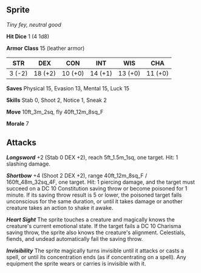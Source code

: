 ## Sprite

*Tiny fey, neutral good*

**Hit Dice** 1 (4 1d8)

**Armor Class** 15 (leather armor)

| STR     | DEX     | CON     | INT     | WIS     | CHA     |
|---------|---------|---------|---------|---------|---------|
|  3 (-2) | 18 (+2) | 10 (+0) | 14 (+1) | 13 (+0) | 11 (+0) |

**Saves** Physical 15, Evasion 13, Mental 15, Luck 15

**Skills** Stab 0, Shoot 2, Notice 1, Sneak 2

**Move** 10ft\_3m\_2sq, fly 40ft\_12m\_8sq\_F

**Morale** 7

## Attacks

***Longsword*** +2 (Stab 0 DEX +2), reach 5ft\_1.5m\_1sq, one target. Hit: 1 slashing damage.

***Shortbow*** +4 (Shoot 2 DEX +2), range 40ft\_12m\_8sq\_F / 160ft\_48m\_32sq\_4F, one target. Hit: 1 piercing damage, and the target must succeed on a DC 10 Constitution saving throw or become poisoned for 1 minute. If its saving throw result is 5 or lower, the poisoned target falls unconscious for the same duration, or until it takes damage or another creature takes an action to shake it awake.

***Heart Sight*** The sprite touches a creature and magically knows the creature's current emotional state. If the target fails a DC 10 Charisma saving throw, the sprite also knows the creature's alignment. Celestials, fiends, and undead automatically fail the saving throw.

***Invisibility*** The sprite magically turns invisible until it attacks or casts a spell, or until its concentration ends (as if concentrating on a spell). Any equipment the sprite wears or carries is invisible with it.

